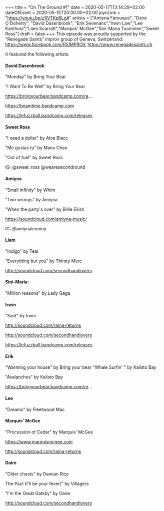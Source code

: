 +++
title = "On The Ground #1"
date = 2020-05-17T13:14:29+02:00
dateOfEvent = 2020-05-15T20:00:00+02:00
joynLink = "https://youtu.be/z1lVTKp8LgA"
artists = ["Amiyna Farouque", "Daire O'Doherty", "David Dasenbrook", "Erik Sevenans","Irwin Law","Lee Kanthoul","Liam Scarratt","Marquis' McGee","Sini-Maria Tuominen","Sweet Ross"]
draft = false
+++
This episode was proudly supported by the "Renegade Saints" improv group of Geneva, Switzerland:
https://www.facebook.com/RSIMPROV,
https://www.renegadesaints.ch

It featured the following artists:

#### David Dasenbrook

"Monday" by Bring Your Bear

"I Want To Be Well" by Bring Your Bear

https://bringyourbear.bandcamp.com/re...

https://beamtime.bandcamp.com

https://lefuzzball.bandcamp.com/releases

#### Sweet Ross
"I need a dollar" by Aloe Blacc

"Me gustas tu" by Manu Chao

"Out of fuel" by Sweet Ross 

IG: @sweet_ross @wearesecondround

#### Amiyna
"Small Infinity" by Whim

"Two wrongs" by Amiyna

"When the party's over" by Billie Eilish

https://soundcloud.com/amiyna-music/

IG: @amiynaleonina

#### Liam
"Indigo" by Teal 

"Everything but you" by Thirsty Merc

http://soundcloud.com/secondhandlovers

#### Sini-Maria:
"Million reasons" by Lady Gaga

#### Irwin
"Said" by Irwin

http://soundcloud.com/rama-returns

http://soundcloud.com/secondhandlovers

https://lefuzzball.bandcamp.com/releases

#### Erik
"Warming your house" by Bring your bear
"Whale Surfin' " by Kalisto Bay

"Avalanches" by Kalisto Bay

https://bringyourbear.bandcamp.com/re...

#### Lee
"Dreams" by Fleetwood Mac

#### Marquis' McGee
"Procession of Cedar" by Marquis' McGee

https://www.marquismcgee.com

http://soundcloud.com/rama-returns

#### Daire
"Older chests" by Damian Rice

The Pact (I'll be your fever)" by Villagers

"I'm the Great Gatsby" by Daire

http://soundcloud.com/secondhandlovers
